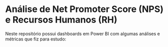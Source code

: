 # Análise de Net Promoter Score (NPS) e Recursos Humanos (RH)

<p>Neste repositório possui dashboards em Power BI com algumas análises e métricas que fiz para estudo:</p>
